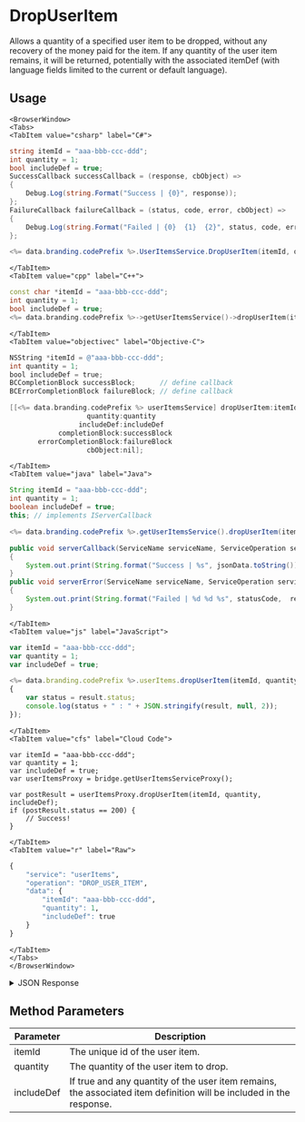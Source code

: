 # DropUserItem

Allows a quantity of a specified user item to be dropped, without any recovery of the money paid for the item. If any quantity of the user item remains, it will be returned, potentially with the associated itemDef (with language fields limited to the current or default language).

<PartialServop service_name="userItems" operation_name="DROP_USER_ITEM" />

## Usage

```mdx-code-block
<BrowserWindow>
<Tabs>
<TabItem value="csharp" label="C#">
```

```csharp
string itemId = "aaa-bbb-ccc-ddd";
int quantity = 1;
bool includeDef = true;
SuccessCallback successCallback = (response, cbObject) =>
{
    Debug.Log(string.Format("Success | {0}", response));
};
FailureCallback failureCallback = (status, code, error, cbObject) =>
{
    Debug.Log(string.Format("Failed | {0}  {1}  {2}", status, code, error));
};

<%= data.branding.codePrefix %>.UserItemsService.DropUserItem(itemId, quantity, includeDef, successCallback, failureCallback);
```

```mdx-code-block
</TabItem>
<TabItem value="cpp" label="C++">
```

```cpp
const char *itemId = "aaa-bbb-ccc-ddd";
int quantity = 1;
bool includeDef = true;
<%= data.branding.codePrefix %>->getUserItemsService()->dropUserItem(itemId, quantity, includeDef, this);
```

```mdx-code-block
</TabItem>
<TabItem value="objectivec" label="Objective-C">
```

```objectivec
NSString *itemId = @"aaa-bbb-ccc-ddd";
int quantity = 1;
bool includeDef = true;
BCCompletionBlock successBlock;      // define callback
BCErrorCompletionBlock failureBlock; // define callback

[[<%= data.branding.codePrefix %> userItemsService] dropUserItem:itemId
                   quantity:quantity
                 includeDef:includeDef
            completionBlock:successBlock
       errorCompletionBlock:failureBlock
                   cbObject:nil];
```

```mdx-code-block
</TabItem>
<TabItem value="java" label="Java">
```

```java
String itemId = "aaa-bbb-ccc-ddd";
int quantity = 1;
boolean includeDef = true;
this; // implements IServerCallback

<%= data.branding.codePrefix %>.getUserItemsService().dropUserItem(itemId, quantity, includeDef, this);

public void serverCallback(ServiceName serviceName, ServiceOperation serviceOperation, JSONObject jsonData)
{
    System.out.print(String.format("Success | %s", jsonData.toString()));
}
public void serverError(ServiceName serviceName, ServiceOperation serviceOperation, int statusCode, int reasonCode, String jsonError)
{
    System.out.print(String.format("Failed | %d %d %s", statusCode,  reasonCode, jsonError.toString()));
}
```

```mdx-code-block
</TabItem>
<TabItem value="js" label="JavaScript">
```

```javascript
var itemId = "aaa-bbb-ccc-ddd";
var quantity = 1;
var includeDef = true;

<%= data.branding.codePrefix %>.userItems.dropUserItem(itemId, quantity, includeDef, result =>
{
    var status = result.status;
    console.log(status + " : " + JSON.stringify(result, null, 2));
});
```

```mdx-code-block
</TabItem>
<TabItem value="cfs" label="Cloud Code">
```

```cfscript
var itemId = "aaa-bbb-ccc-ddd";
var quantity = 1;
var includeDef = true;
var userItemsProxy = bridge.getUserItemsServiceProxy();

var postResult = userItemsProxy.dropUserItem(itemId, quantity, includeDef);
if (postResult.status == 200) {
    // Success!
}
```

```mdx-code-block
</TabItem>
<TabItem value="r" label="Raw">
```

```r
{
	"service": "userItems",
	"operation": "DROP_USER_ITEM",
	"data": {
		"itemId": "aaa-bbb-ccc-ddd",
		"quantity": 1,
		"includeDef": true
	}
}
```

```mdx-code-block
</TabItem>
</Tabs>
</BrowserWindow>
```

<details>
<summary>JSON Response</summary>

```json
{
  "data": {
    "item": {}
  },
  "status": 200
}
```
</details>

## Method Parameters
Parameter | Description
--------- | -----------
itemId | The unique id of the user item. 
quantity | The quantity of the user item to drop. 
includeDef | If true and any quantity of the user item remains, the associated item definition will be included in the response. 


